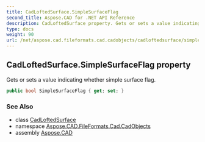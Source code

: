 ```yaml
---
title: CadLoftedSurface.SimpleSurfaceFlag
second_title: Aspose.CAD for .NET API Reference
description: CadLoftedSurface property. Gets or sets a value indicating whether simple surface flag
type: docs
weight: 90
url: /net/aspose.cad.fileformats.cad.cadobjects/cadloftedsurface/simplesurfaceflag/
---
```

## CadLoftedSurface.SimpleSurfaceFlag property

Gets or sets a value indicating whether simple surface flag.

```csharp
public bool SimpleSurfaceFlag { get; set; }
```

### See Also

* class [CadLoftedSurface](../)
* namespace [Aspose.CAD.FileFormats.Cad.CadObjects](../../cadloftedsurface/)
* assembly [Aspose.CAD](../../../)


